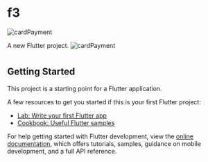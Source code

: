 # f3
![cardPayment](https://github.com/user-attachments/assets/3c807ebd-20a0-45f0-ad8c-057091ed33c8)

A new Flutter project.
![cardPayment](https://github.com/user-attachments/assets/6874726d-f7de-4ad8-9a2f-dcedc0c03989)

#

## Getting Started


This project is a starting point for a Flutter application.

A few resources to get you started if this is your first Flutter project:

- [Lab: Write your first Flutter app](https://docs.flutter.dev/get-started/codelab)
- [Cookbook: Useful Flutter samples](https://docs.flutter.dev/cookbook)

For help getting started with Flutter development, view the
[online documentation](https://docs.flutter.dev/), which offers tutorials,
samples, guidance on mobile development, and a full API reference.
